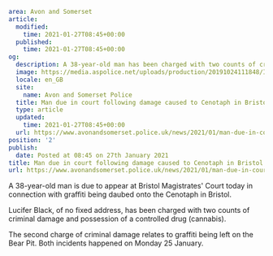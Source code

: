 ```yaml
area: Avon and Somerset
article:
  modified:
    time: 2021-01-27T08:45+00:00
  published:
    time: 2021-01-27T08:45+00:00
og:
  description: A 38-year-old man has been charged with two counts of criminal damage and possession of a controlled drug.
  image: https://media.aspolice.net/uploads/production/20191024111848/In-Court-White.jpg
  locale: en_GB
  site:
    name: Avon and Somerset Police
  title: Man due in court following damage caused to Cenotaph in Bristol | Avon and Somerset Police
  type: article
  updated:
    time: 2021-01-27T08:45+00:00
  url: https://www.avonandsomerset.police.uk/news/2021/01/man-due-in-court-following-damage-caused-to-cenotaph-in-bristol/
position: '2'
publish:
  date: Posted at 08:45 on 27th January 2021
title: Man due in court following damage caused to Cenotaph in Bristol | Avon and Somerset Police
url: https://www.avonandsomerset.police.uk/news/2021/01/man-due-in-court-following-damage-caused-to-cenotaph-in-bristol/
```

A 38-year-old man is due to appear at Bristol Magistrates' Court today in connection with graffiti being daubed onto the Cenotaph in Bristol.

Lucifer Black, of no fixed address, has been charged with two counts of criminal damage and possession of a controlled drug (cannabis).

The second charge of criminal damage relates to graffiti being left on the Bear Pit. Both incidents happened on Monday 25 January.
